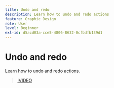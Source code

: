 ```yaml
---
title: Undo and redo
description: Learn how to undo and redo actions
feature: Graphic Design
role: User
level: Beginner
exl-id: d5acd03a-cce5-4806-8632-0cfbdfb139d1
---
```

# Undo and redo

Learn how to undo and redo actions.

>[!VIDEO](https://video.tv.adobe.com/v/3420216?quality=12&learn=on&hidetitle=true)
